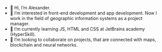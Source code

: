 - 👋 Hi, I’m Alexander.
- 👀 I’m interested in front-end development and app development. Now I work in the field of geographic information systems as a project manager.
- 🌱 I’m currently learning JS, HTML and CSS at JetBrains academy (HyperSkill).
- 💞️ I’m looking to collaborate on projects, that are connected with maps, blockchain and neural networks.
